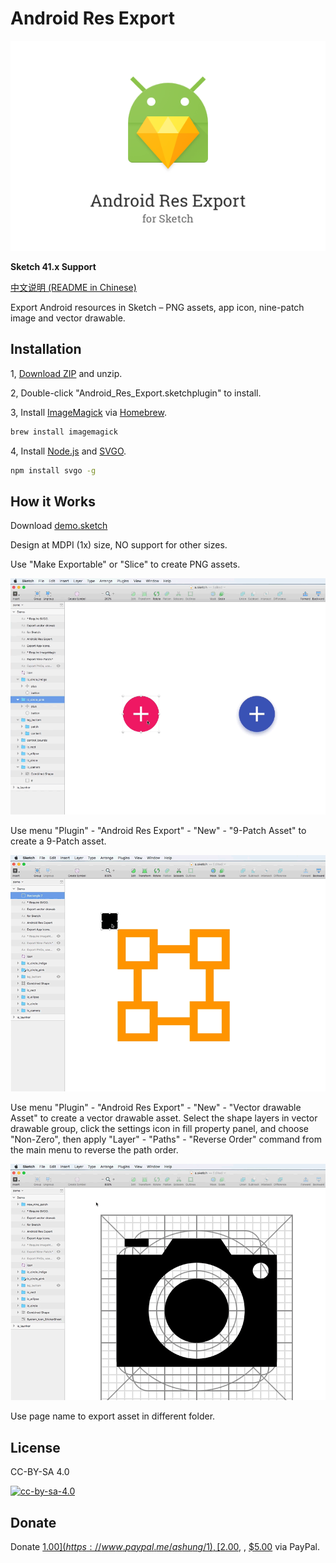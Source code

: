 # Android Res Export

![](img/android_res_export.png)

**Sketch 41.x Support**

[中文说明 (README in Chinese)](https://github.com/Ashung/Android_Res_Export/blob/master/README_zh.md)

Export Android resources in Sketch – PNG assets, app icon, nine-patch image and vector drawable.

## Installation

1, [Download ZIP](https://github.com/Ashung/Android_Res_Export/archive/master.zip) and unzip.

2, Double-click "Android_Res_Export.sketchplugin" to install.

3, Install [ImageMagick](http://www.imagemagick.org/script/index.php) via [Homebrew](http://brew.sh/).

```bash
brew install imagemagick
```

4, Install [Node.js](https://nodejs.org/en/) and [SVGO](https://github.com/svg/svgo).

```bash
npm install svgo -g
```

## How it Works

Download [demo.sketch](https://raw.githubusercontent.com/Ashung/Android_Res_Export/master/demo.sketch)

Design at MDPI (1x) size, NO support for other sizes.

Use "Make Exportable" or "Slice" to create PNG assets.

![](img/android_res_export_for_sketch_1.gif)

Use menu "Plugin" - "Android Res Export" - "New" - "9-Patch Asset" to create a 9-Patch asset.

![](img/android_res_export_for_sketch_2.gif)

Use menu "Plugin" - "Android Res Export" - "New" - "Vector drawable Asset" to create a vector drawable asset. Select the shape layers in vector drawable group, click the settings icon in fill property panel, and choose "Non-Zero", then apply "Layer" - "Paths" - "Reverse Order" command from the main menu to reverse the path order.

![](img/android_res_export_for_sketch_3.gif)

Use page name to export asset in different folder.

## License

CC-BY-SA 4.0

[![cc-by-sa-4.0](https://i.creativecommons.org/l/by-sa/4.0/80x15.png)](http://creativecommons.org/licenses/by-sa/4.0/)

## Donate

Donate [$1.00](https://www.paypal.me/ashung/1), [$2.00](https://www.paypal.me/ashung/2), , [$5.00](https://www.paypal.me/ashung/5) via PayPal.
